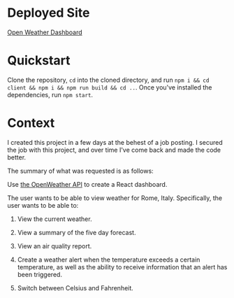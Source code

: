 # Deployed Site

<a href="https://lit-ridge-37329.herokuapp.com/" > Open Weather Dashboard </a>

# Quickstart

Clone the repository, `cd` into the cloned directory, and run `npm i && cd client && npm i && npm run build && cd ..`. Once you've installed the dependencies, run `npm start`.

# Context

I created this project in a few days at the behest of a job posting. I secured the job with this project, and over time I've come back and made the code better.

The summary of what was requested is as follows:

Use <a href="https://openweathermap.org/api" target="_blank">the OpenWeather API</a> to create a React dashboard.

The user wants to be able to view weather for Rome, Italy. Specifically, the user wants to be able to:

1. View the current weather.

2. View a summary of the five day forecast.

3. View an air quality report.

4. Create a weather alert when the temperature exceeds a certain temperature, as well as the ability to receive information that an alert has been triggered.

5. Switch between Celsius and Fahrenheit.
